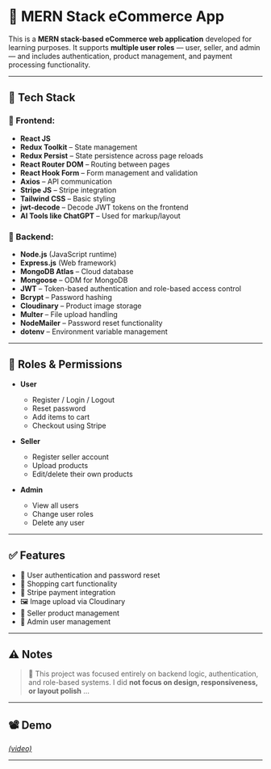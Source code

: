 # 🛒 MERN Stack eCommerce App

This is a **MERN stack-based eCommerce web application** developed for learning purposes. It supports **multiple user roles** — user, seller, and admin — and includes  authentication, product management, and payment processing functionality.

---

## 🚀 Tech Stack

### 🔹 Frontend:
- **React JS**
- **Redux Toolkit** – State management  
- **Redux Persist** – State persistence across page reloads  
- **React Router DOM** – Routing between pages  
- **React Hook Form** – Form management and validation  
- **Axios** – API communication  
- **Stripe JS** – Stripe integration
- **Tailwind CSS** – Basic styling  
- **jwt-decode** – Decode JWT tokens on the frontend  
- **AI Tools like ChatGPT** – Used for markup/layout 

### 🔹 Backend:
- **Node.js** (JavaScript runtime)
- **Express.js** (Web framework)
- **MongoDB Atlas** – Cloud database
- **Mongoose** – ODM for MongoDB
- **JWT** – Token-based authentication and role-based access control
- **Bcrypt** – Password hashing
- **Cloudinary** – Product image storage
- **Multer** – File upload handling
- **NodeMailer** – Password reset functionality
- **dotenv** – Environment variable management

---

## 🔐 Roles & Permissions

- **User**
  - Register / Login / Logout
  - Reset password
  - Add items to cart
  - Checkout using Stripe

- **Seller**
  - Register seller account
  - Upload products
  - Edit/delete their own products

- **Admin**
  - View all users
  - Change user roles
  - Delete any user

---

## ✅ Features

- 🔑 User authentication and password reset  
- 🛒 Shopping cart functionality  
- 🧾 Stripe payment integration  
- 🖼️ Image upload via Cloudinary  
- 🔧 Seller product management  
- 👮 Admin user management

---

## ⚠️ Notes

> 🎨 This project was focused entirely on backend logic, authentication, and role-based systems. I did **not focus on design, responsiveness, or layout polish** ...

---

## 📽️ Demo

[*(video)*](https://www.linkedin.com/feed/update/urn:li:activity:7327070193967382530/)

---

